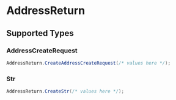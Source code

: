 # AddressReturn


## Supported Types

### AddressCreateRequest

```csharp
AddressReturn.CreateAddressCreateRequest(/* values here */);
```

### Str

```csharp
AddressReturn.CreateStr(/* values here */);
```
